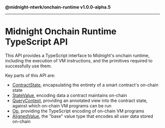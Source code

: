 **@midnight-ntwrk/onchain-runtime v1.0.0-alpha.5**

***

# Midnight Onchain Runtime TypeScript API

This API provides a TypeScript interface to Midnight's onchain runtime,
including the execution of VM instructions, and the primitives required to
successfully use them.

Key parts of this API are:

- [ContractState](classes/ContractState.md), encapsulating the entirety of a smart contract's
  on-chain state
- [StateValue](classes/StateValue.md), encoding data a contract maintains on-chain
- [QueryContext](classes/QueryContext.md), providing an annotated view into the contract state,
  against which on-chain VM programs can be run
- [Op](type-aliases/Op.md), providing the TypeScript encoding of on-chain VM programs
- [AlignedValue](type-aliases/AlignedValue.md), the "base" value type that encodes all user data stored
  on-chain
